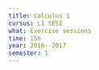 ```yaml
---
title: Calculus 1
cursus: L1 SESI
what: Exercise sessions
time: 15h
year: 2016--2017
semester: 1
---
```


